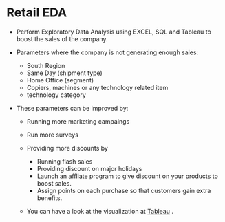 # Retail EDA 

- Perform Exploratory Data Analysis using EXCEL, SQL and Tableau to boost the sales of the company.
- Parameters where the company is not generating enough sales: 
    - South Region 
    - Same Day (shipment type)
    - Home Office (segment)
    - Copiers, machines or any technology related item 
    - technology category 
    
 - These parameters can be improved by: 
   - Running more marketing campaings 
    - Run more surveys
    - Providing more discounts by 
        - Running flash sales 
        - Providing discount on major holidays
        - Launch an affliate program to give discount on your products to boost sales. 
        - Assign points on each purchase so that customers gain extra benefits.
   
   - You can have a look at the visualization at [Tableau](https://public.tableau.com/app/profile/ranai.kuruma/viz/Sales_Analysis_Dashboard_16867560744800/Retail_Dashboard) .


